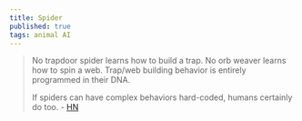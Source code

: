 ```yaml
---
title: Spider
published: true
tags: animal AI
---
```

> No trapdoor spider learns how to build a trap. No orb weaver learns how to spin a web. Trap/web building behavior is entirely programmed in their DNA. 
>
> If spiders can have complex behaviors hard-coded, humans certainly do too. - [HN](https://news.ycombinator.com/item?id=40450754)
